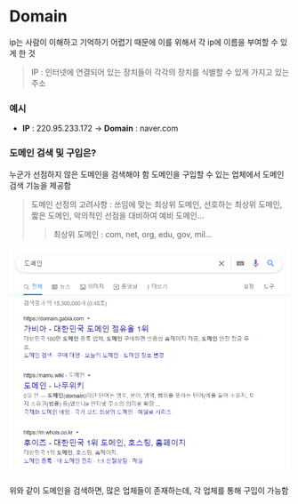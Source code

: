 # Domain

ip는 사람이 이해하고 기억하기 어렵기 때문에 이를 위해서 각 ip에 이름을 부여할 수 있게 한 것

> IP : 인터넷에 연결되어 있는 장치들이 각각의 장치를 식별할 수 있게 가지고 있는 주소

### 예시

- **IP** : 220.95.233.172 -> **Domain** : naver.com

### 도메인 검색 및 구입은?

누군가 선점하지 않은 도메인을 검색해야 함
도메인을 구입할 수 있는 업체에서 도메인 검색 기능을 제공함

> 도메인 선정의 고려사항
> : 쓰임에 맞는 최상위 도메인, 선호하는 최상위 도메인, 짧은 도메인, 악의적인 선점을 대비하여 예비 도메인...
>
> > 최상위 도메인 : com, net, org, edu, gov, mil...

![도메인](../배경지식/image/도메인.png)

위와 같이 도메인을 검색하면, 많은 업체들이 존재하는데, 각 업체를 통해 구입이 가능함